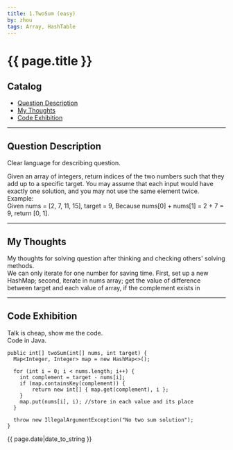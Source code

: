 ```yaml
---
title: 1.TwoSum (easy)    
by: zhou   
tags: Array, HashTable   
---
```


# {{ page.title }}


## Catalog  
+ [Question Description](#partI)
+ [My Thoughts](#partII)
+ [Code Exhibition](#partIII)

----------------------------------

## Question Description
Clear language for describing question.    

Given an array of integers, return indices of the two numbers such that they add up to a specific target. You may assume that each input would have exactly one solution, and you may not use the same element twice.    
Example:   
Given nums = [2, 7, 11, 15], target = 9, Because nums[0] + nums[1] = 2 + 7 = 9, return [0, 1].   



----------------------------------

## My Thoughts
My thoughts for solving question after thinking and checking others' solving methods.    
We can only iterate for one number for saving time. First, set up a new HashMap; second, iterate in nums array; get the value of difference between target and each value of array, if the complement exists in 

----------------------------------

## Code Exhibition
Talk is cheap, show me the code.    
Code in Java.     

    public int[] twoSum(int[] nums, int target) {
      Map<Integer, Integer> map = new HashMap<>();
      
      for (int i = 0; i < nums.length; i++) {
        int complement = target - nums[i];
        if (map.containsKey(complement)) {
            return new int[] { map.get(complement), i };
        }
        map.put(nums[i], i); //store in each value and its place
      }
      
      throw new IllegalArgumentException("No two sum solution");
    }




{{ page.date|date_to_string }}
